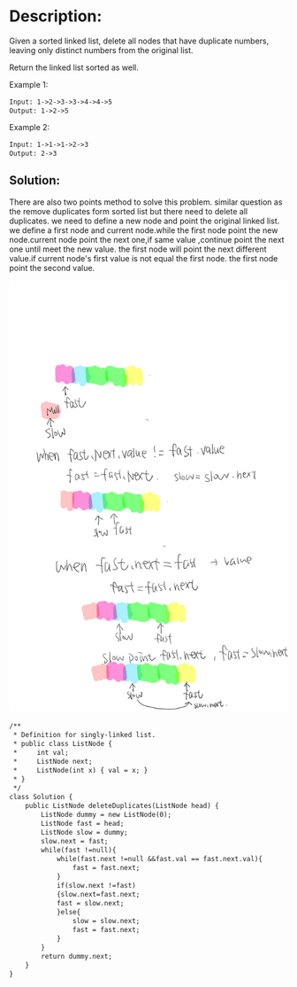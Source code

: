 # Description:
Given a sorted linked list, delete all nodes that have duplicate numbers, leaving only distinct numbers from the original list.

Return the linked list sorted as well.

Example 1:
```
Input: 1->2->3->3->4->4->5
Output: 1->2->5
```
Example 2:
```
Input: 1->1->1->2->3
Output: 2->3
```
## Solution:
There are also two points method to solve this problem.
similar question as the remove duplicates form sorted list but there need to delete all duplicates.
we need to define a new node and point the original linked list.
we define a first node and current node.while the first node point the new node.current node point the next one,if same value ,continue point the next one until meet the new value. the first node will point the next different value.if current node's first value is not equal the first node. the first node point the second value.

![try](https://github.com/machine411/LeetCode_JAVA/blob/master/images/linkedlist/leetcode-12.jpg)
```
/**
 * Definition for singly-linked list.
 * public class ListNode {
 *     int val;
 *     ListNode next;
 *     ListNode(int x) { val = x; }
 * }
 */
class Solution {
    public ListNode deleteDuplicates(ListNode head) {
        ListNode dummy = new ListNode(0);
        ListNode fast = head;
        ListNode slow = dummy;
        slow.next = fast;
        while(fast !=null){
            while(fast.next !=null &&fast.val == fast.next.val){
                fast = fast.next;
            }
            if(slow.next !=fast)
            {slow.next=fast.next;
            fast = slow.next;
            }else{
                slow = slow.next;
                fast = fast.next;
            }
        }
        return dummy.next;
    }
}
```
